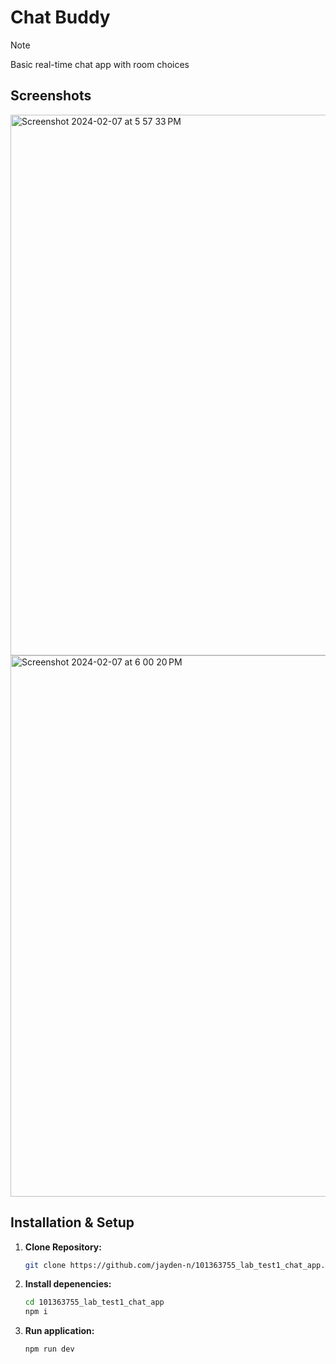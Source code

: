 # Chat Buddy
> [!NOTE]
> Basic real-time chat app with room choices



## Screenshots

<img width="865" alt="Screenshot 2024-02-07 at 5 57 33 PM" src="https://github.com/jayden-n/101363755_lab_test1_chat_app/assets/94060508/0b45fdd9-1202-4623-aea4-fe4af6f3cfad">

<img width="866" alt="Screenshot 2024-02-07 at 6 00 20 PM" src="https://github.com/jayden-n/101363755_lab_test1_chat_app/assets/94060508/cb458896-545e-4aca-84fd-cb8695a59467">


## Installation & Setup

1. **Clone Repository:**

    ```sh
    git clone https://github.com/jayden-n/101363755_lab_test1_chat_app.git
    ```
    
2. **Install depenencies:**
    
    ```sh
    cd 101363755_lab_test1_chat_app
    npm i
    ```

3. **Run application:**
    
    ```sh
    npm run dev
    ```
